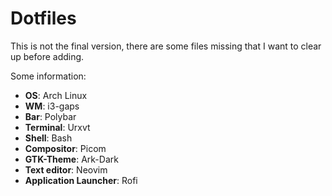 # Dotfiles
This is not the final version, there are some files missing that I want to clear up before adding. 

Some information:
* **OS**: Arch Linux
* **WM**: i3-gaps
* **Bar**: Polybar
* **Terminal**: Urxvt
* **Shell**: Bash
* **Compositor**: Picom
* **GTK-Theme**: Ark-Dark
* **Text editor**: Neovim
* **Application Launcher**: Rofi 
